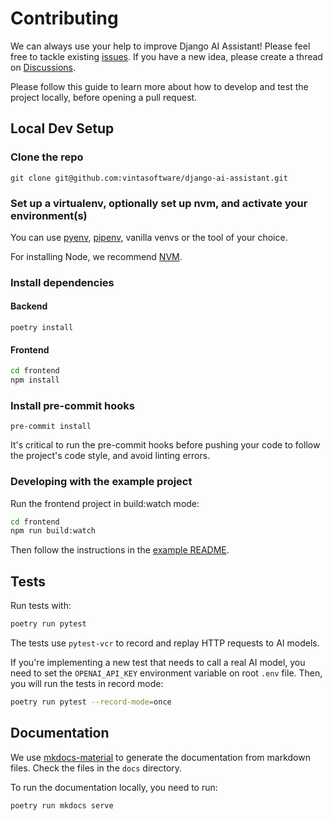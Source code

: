 # Contributing

We can always use your help to improve Django AI Assistant! Please feel free to tackle existing [issues](https://github.com/vintasoftware/django-ai-assistant/issues). If you have a new idea, please create a thread on [Discussions](https://github.com/vintasoftware/django-ai-assistant/discussions).

Please follow this guide to learn more about how to develop and test the project locally, before opening a pull request.

## Local Dev Setup

### Clone the repo

`git clone git@github.com:vintasoftware/django-ai-assistant.git`

### Set up a virtualenv, optionally set up nvm, and activate your environment(s)

You can use [pyenv](https://github.com/pyenv/pyenv), [pipenv](https://github.com/pypa/pipenv/blob/main/docs/installation.md), vanilla venvs or the tool of your choice.

For installing Node, we recommend [NVM](https://github.com/nvm-sh/nvm).

### Install dependencies

#### Backend

`poetry install`

#### Frontend

```bash
cd frontend
npm install
```

### Install pre-commit hooks

`pre-commit install`

It's critical to run the pre-commit hooks before pushing your code to follow the project's code style, and avoid linting errors.

### Developing with the example project

Run the frontend project in build:watch mode:

```bash
cd frontend
npm run build:watch
```

Then follow the instructions in the [example README](https://github.com/vintasoftware/django-ai-assistant/tree/main/example#readme).

## Tests

Run tests with:

```bash
poetry run pytest
```

The tests use `pytest-vcr` to record and replay HTTP requests to AI models.

If you're implementing a new test that needs to call a real AI model, you need to set the `OPENAI_API_KEY` environment variable on root `.env` file.
Then, you will run the tests in record mode:

```bash
poetry run pytest --record-mode=once
```

## Documentation

We use [mkdocs-material](https://squidfunk.github.io/mkdocs-material/) to generate the documentation from markdown files.
Check the files in the `docs` directory.

To run the documentation locally, you need to run:

```bash
poetry run mkdocs serve
```
